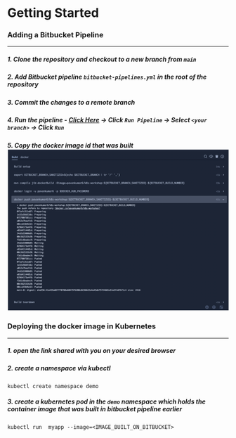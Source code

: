 # Getting Started

### Adding a Bitbucket Pipeline
----
##### 1. Clone the repository and checkout to a **new** branch from `main`
##### 2. Add Bitbucket pipeline `bitbucket-pipelines.yml` in the root of the repository
##### 3. Commit the changes to a remote branch
##### 4. Run the pipeline - [Click Here](https://bitbucket.org/pavankumar6997/workshop/pipelines/results/page/1) -> Click `Run Pipeline` -> Select `<your branch>` -> Click `Run`
##### 5. Copy the docker image id that was built ![docker push](./docs/docker-push.png)

### Deploying the docker image in Kubernetes
----
##### 1. open the link shared with you on your desired browser
##### 2. create a namespace via kubectl
```
kubectl create namespace demo
```
##### 3. create a kubernetes pod in the `demo` namespace which holds the container image that was built in bitbucket pipeline earlier
```
kubectl run  myapp --image=<IMAGE_BUILT_ON_BITBUCKET>

